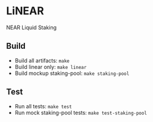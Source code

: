 # LiNEAR
NEAR Liquid Staking

## Build
- Build all artifacts: `make`
- Build linear only: `make linear`
- Build mockup staking-pool: `make staking-pool`

## Test
- Run all tests: `make test`
- Run mock staking-pool tests: `make test-staking-pool`
